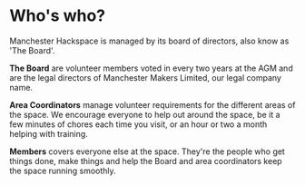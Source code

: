 # Who's who?
Manchester Hackspace is managed by its board of directors, also know as 'The Board'.

**The Board** are volunteer members voted in every two years at the AGM and are the legal directors of Manchester Makers Limited, our legal company name.

**Area Coordinators** manage volunteer requirements for the different areas of the space. We encourage everyone to help out around the space, be it a few minutes of chores each time you visit, or an hour or two a month helping with training.

**Members** covers everyone else at the space. They're the people who get things done, make things and help the Board and area coordinators keep the space running smoothly.